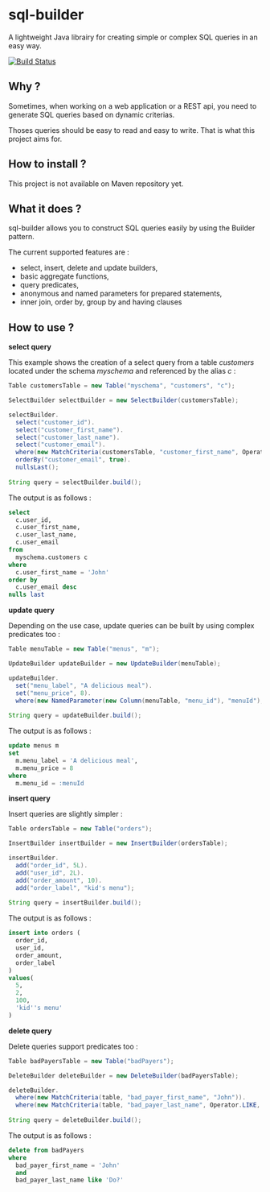 # sql-builder

A lightweight Java librairy for creating simple or complex SQL queries in an easy way.

[![Build Status](https://travis-ci.org/mredjem/sql-builder.svg?branch=master)](https://travis-ci.org/mredjem/sql-builder)

## Why ?

Sometimes, when working on a web application or a REST api, you need to generate SQL queries based on dynamic criterias.

Thoses queries should be easy to read and easy to write. That is what this project aims for.


## How to install ?

This project is not available on Maven repository yet.


## What it does ?

sql-builder allows you to construct SQL queries easily by using the Builder pattern. 

The current supported features are :

 * select, insert, delete and update builders,
 * basic aggregate functions,
 * query predicates,
 * anonymous and named parameters for prepared statements,
 * inner join, order by, group by and having clauses

## How to use ?

**select query**

This example shows the creation of a select query from a table _customers_ located under the schema _myschema_ and referenced by the alias _c_ :

````java
Table customersTable = new Table("myschema", "customers", "c");

SelectBuilder selectBuilder = new SelectBuilder(customersTable);

selectBuilder.
  select("customer_id").
  select("customer_first_name").
  select("customer_last_name").
  select("customer_email").
  where(new MatchCriteria(customersTable, "customer_first_name", Operator.EQUALS, "John")).
  orderBy("customer_email", true).
  nullsLast();
  
String query = selectBuilder.build();
````

The output is as follows :

````sql
select 
  c.user_id, 
  c.user_first_name, 
  c.user_last_name, 
  c.user_email
from 
  myschema.customers c
where 
  c.user_first_name = 'John'
order by 
  c.user_email desc
nulls last
````

**update query**

Depending on the use case, update queries can be built by using complex predicates too :

````java
Table menuTable = new Table("menus", "m");

UpdateBuilder updateBuilder = new UpdateBuilder(menuTable);

updateBuilder.
  set("menu_label", "A delicious meal").
  set("menu_price", 8).
  where(new NamedParameter(new Column(menuTable, "menu_id"), "menuId");
  
String query = updateBuilder.build();
````

The output is as follows :

````sql
update menus m 
set 
  m.menu_label = 'A delicious meal', 
  m.menu_price = 8
where 
  m.menu_id = :menuId
````

**insert query**

Insert queries are slightly simpler :

````java
Table ordersTable = new Table("orders");

InsertBuilder insertBuilder = new InsertBuilder(ordersTable);

insertBuilder.
  add("order_id", 5L).
  add("user_id", 2L).
  add("order_amount", 10).
  add("order_label", "kid's menu");
  
String query = insertBuilder.build();
````

The output is as follows :

````sql
insert into orders (
  order_id, 
  user_id, 
  order_amount, 
  order_label
)
values(
  5, 
  2, 
  100, 
  'kid''s menu'
)
````

**delete query**

Delete queries support predicates too :

````java
Table badPayersTable = new Table("badPayers");

DeleteBuilder deleteBuilder = new DeleteBuilder(badPayersTable);

deleteBuilder.
  where(new MatchCriteria(table, "bad_payer_first_name", "John")).
  where(new MatchCriteria(table, "bad_payer_last_name", Operator.LIKE, "Do?"));
  
String query = deleteBuilder.build();
````

The output is as follows :

````sql
delete from badPayers
where 
  bad_payer_first_name = 'John' 
  and 
  bad_payer_last_name like 'Do?'
````
